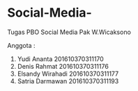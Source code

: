 # Social-Media-
Tugas PBO Social Media Pak W.Wicaksono

Anggota : 
1. Yudi Ananta        201610370311170
2. Denis Rahmat       201610370311176
3. Elsandy Wirahadi   201610370311177
4. Satria Darmawan    201610370311193
